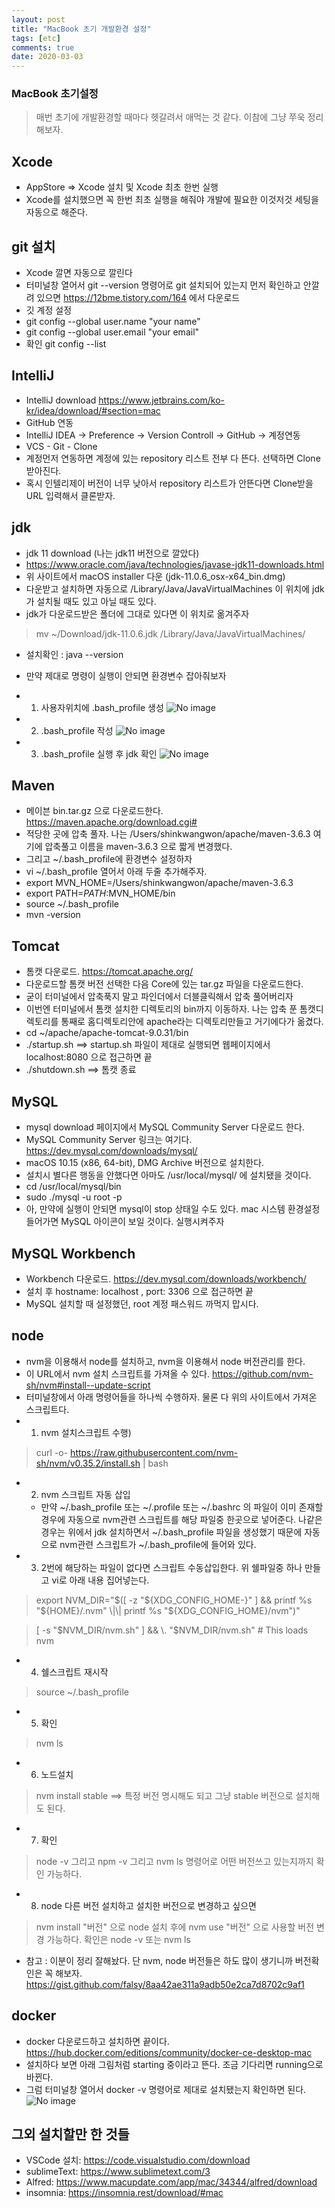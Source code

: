 ```yaml
---
layout: post
title: "MacBook 초기 개발환경 설정"
tags: [etc]
comments: true
date: 2020-03-03
---
```


### MacBook 초기설정
> 매번 초기에 개발환경할 때마다 헷갈려서 애먹는 것 같다. 이참에 그냥 쭈욱 정리해보자.

## Xcode
- AppStore => Xcode 설치 및 Xcode 최초 한번 실행
- Xcode를 설치했으면 꼭 한번 최초 실행을 해줘야 개발에 필요한 이것저것 세팅을 자동으로 해준다.

## git 설치
- Xcode 깔면 자동으로 깔린다
- 터미널창 열어서 git --version 명령어로 git 설치되어 있는지 먼저 확인하고 안깔려 있으면 <https://12bme.tistory.com/164> 에서 다운로드
- 깃 계정 설정
- git config --global user.name "your name"
- git config --global user.email "your email"
- 확인 git config --list


## IntelliJ
- IntelliJ download <https://www.jetbrains.com/ko-kr/idea/download/#section=mac>
- GitHub 연동
- IntelliJ IDEA -> Preference -> Version Controll -> GitHub -> 계정연동
- VCS - Git - Clone
- 계정먼저 연동하면 계정에 있는 repository 리스트 전부 다 뜬다. 선택하면 Clone 받아진다.
- 혹시 인텔리제이 버전이 너무 낮아서 repository 리스트가 안뜬다면 Clone받을 URL 입력해서 클론받자.

## jdk
- jdk 11 download (나는 jdk11 버전으로 깔았다)
- <https://www.oracle.com/java/technologies/javase-jdk11-downloads.html>
- 위 사이트에서 macOS installer 다운 (jdk-11.0.6_osx-x64_bin.dmg)
- 다운받고 설치하면 자동으로 /Library/Java/JavaVirtualMachines 이 위치에 jdk가 설치될 때도 있고 아닐 때도 있다.
- jdk가 다운로드받은 폴더에 그대로 있다면 이 위치로 옮겨주자
> mv ~/Download/jdk-11.0.6.jdk /Library/Java/JavaVirtualMachines/
- 설치확인 :  java --version
- 만약 제대로 명령이 실행이 안되면 환경변수 잡아줘보자
- 1) 사용자위치에 .bash_profile 생성 
![No image](/assets/posts/20200303/jdk1.png)

- 2) .bash_profile 작성
![No image](/assets/posts/20200303/jdk2.png)

- 3) .bash_profile 실행 후 jdk 확인
![No image](/assets/posts/20200303/jdk3.png)


## Maven
- 메이븐 bin.tar.gz 으로 다운로드한다. <https://maven.apache.org/download.cgi#>
- 적당한 곳에 압축 풀자. 나는 /Users/shinkwangwon/apache/maven-3.6.3 여기에 압축풀고 이름을 maven-3.6.3 으로 짧게 변경했다.
- 그리고 ~/.bash_profile에 환경변수 설정하자
- vi ~/.bash_profile 열어서 아래 두줄 추가해주자.
- export MVN_HOME=/Users/shinkwangwon/apache/maven-3.6.3
- export PATH=${PATH}:$MVN_HOME/bin
- source ~/.bash_profile
- mvn -version 


## Tomcat
- 톰캣 다운로드. <https://tomcat.apache.org/>
- 다운로드할 톰캣 버전 선택한 다음 Core에 있는 tar.gz 파일을 다운로드한다.
- 굳이 터미널에서 압축푹지 말고 파인더에서 더블클릭해서 압축 풀어버리자
- 이번엔 터미널에서 톰캣 설치한 디렉토리의 bin까지 이동하자. 나는 압축 푼 톰캣디렉토리를 통째로 홈디렉토리안에 apache라는 디렉토리만들고 거기에다가 옮겼다.
- cd ~/apache/apache-tomcat-9.0.31/bin
- ./startup.sh  ==> startup.sh 파일이 제대로 실행되면 웹페이지에서 localhost:8080 으로 접근하면 끝
- ./shutdown.sh   ==> 톰캣 종료

## MySQL
- mysql download 페이지에서 MySQL Community Server 다운로드 한다.
- MySQL Community Server 링크는 여기다. <https://dev.mysql.com/downloads/mysql/>
- macOS 10.15 (x86, 64-bit), DMG Archive 버전으로 설치한다.
- 설치시 별다른 행동을 안했다면 아마도 /usr/local/mysql/ 에 설치됐을 것이다.
- cd /usr/local/mysql/bin
- sudo ./mysql -u root -p 
- 아, 만약에 실행이 안되면 mysql이 stop 상태일 수도 있다. mac 시스템 환경설정 들어가면 MySQL 아이콘이 보일 것이다. 실행시켜주자

## MySQL Workbench
- Workbench 다운로드. <https://dev.mysql.com/downloads/workbench/>
- 설치 후 hostname: localhost , port: 3306 으로 접근하면 끝
- MySQL 설치할 때 설정했던, root 계정 패스워드 까먹지 맙시다.

## node
- nvm을 이용해서 node를 설치하고, nvm을 이용해서 node 버전관리를 한다.
- 이 URL에서 nvm 설치 스크립트를 가져올 수 있다. <https://github.com/nvm-sh/nvm#install--update-script>
- 터미널창에서 아래 명령어들을 하나씩 수행하자. 물론 다 위의 사이트에서 가져온 스크립트다.
- 1) nvm 설치스크립트 수행)
> curl -o- https://raw.githubusercontent.com/nvm-sh/nvm/v0.35.2/install.sh \| bash

- 2) nvm 스크립트 자동 삽입 
  * 만약 ~/.bash_profile 또는 ~/.profile  또는 ~/.bashrc 의 파일이 이미 존재할 경우에 자동으로 nvm관련 스크립트를 해당 파일중 한곳으로 넣어준다. 나같은 경우는 위에서 jdk 설치하면서 ~/.bash_profile 파일을 생성했기 때문에 자동으로 nvm관련 스크립트가 ~/.bash_profile에 들어와 있다. 

- 3) 2번에 해당하는 파일이 없다면 스크립트 수동삽입한다. 위 쉘파일중 하나 만들고 vi로 아래 내용 집어넣는다.
> export NVM_DIR="$([ -z "${XDG_CONFIG_HOME-}" ] && printf %s "${HOME}/.nvm" \|\| printf %s "${XDG_CONFIG_HOME}/nvm")"  

> [ -s "$NVM_DIR/nvm.sh" ] && \. "$NVM_DIR/nvm.sh" # This loads nvm

- 4) 쉘스크립트 재시작
> source ~/.bash_profile

- 5) 확인
> nvm ls

- 6) 노드설치
> nvm install stable  ==> 특정 버전 명시해도 되고 그냥 stable 버전으로 설치해도 된다.

- 7) 확인
> node -v  그리고  npm -v  그리고  nvm ls 명령어로 어떤 버전쓰고 있는지까지 확인 가능하다.

- 8) node 다른 버전 설치하고 설치한 버전으로 변경하고 싶으면
> nvm install "버전" 으로 node 설치 후에 nvm use "버전" 으로 사용할 버전 변경 가능하다. 확인은 node -v 또는 nvm ls

- 참고 : 이분이 정리 잘해놨다. 단 nvm, node 버전들은 하도 많이 생기니까 버전확인은 꼭 해보자. <https://gist.github.com/falsy/8aa42ae311a9adb50e2ca7d8702c9af1>

## docker
- docker 다운로드하고 설치하면 끝이다. <https://hub.docker.com/editions/community/docker-ce-desktop-mac>
- 설치하다 보면 아래 그림처럼 starting 중이라고 뜬다. 조금 기다리면 running으로 바뀐다.
- 그럼 터미널창 열어서 docker -v 명령어로 제대로 설치됐는지 확인하면 된다.
![No image](/assets/posts/20200303/docker1.png)

## 그외 설치할만 한 것들
- VSCode 설치: <https://code.visualstudio.com/download>
- sublimeText: <https://www.sublimetext.com/3>
- Alfred: <https://www.macupdate.com/app/mac/34344/alfred/download>
- insomnia: <https://insomnia.rest/download/#mac>
